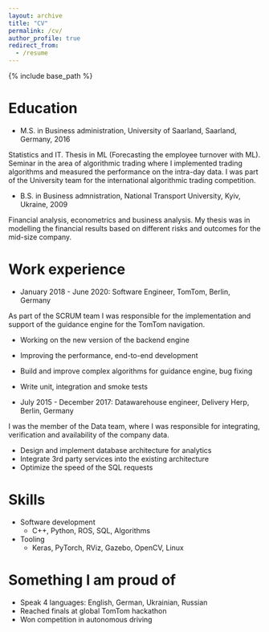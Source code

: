 ```yaml
---
layout: archive
title: "CV"
permalink: /cv/
author_profile: true
redirect_from:
  - /resume
---
```


{% include base_path %}


Education
======
* M.S. in Business administration, University of Saarland, Saarland, Germany, 2016

Statistics and IT. Thesis in ML (Forecasting the employee turnover with ML). Seminar in the area of algorithmic trading where I implemented trading algorithms and measured the performance on the intra-day data. I was part of the University team for the international algorithmic trading competition.

* B.S. in Business admnistration, National Transport University, Kyiv, Ukraine, 2009

Financial analysis, econometrics and business analysis. My thesis was in modelling the financial results based on different risks and outcomes for the mid-size company.


Work experience
======
* January 2018 - June 2020: Software Engineer, TomTom, Berlin, Germany

As part of the SCRUM team I was responsible for the implementation and support of the guidance engine for the TomTom navigation.

  * Working on the new version of the backend engine
  * Improving the performance, end-to-end development
  * Build and improve complex algorithms for guidance engine, bug fixing
  * Write unit, integration and smoke tests

* July 2015 - December 2017: Datawarehouse engineer, Delivery Herp, Berlin, Germany

I was the member of the Data team, where I was responsible for integrating, verification and availability of the company data.

  * Design and implement database architecture for analytics
  * Integrate 3rd party services into the existing architecture 
  * Optimize the speed of the SQL requests

  
Skills
======
* Software development
  * C++, Python, ROS, SQL, Algorithms
* Tooling
  * Keras, PyTorch, RViz, Gazebo, OpenCV, Linux 


Something I am proud of
======
* Speak 4 languages: English, German, Ukrainian, Russian
* Reached finals at global TomTom hackathon
* Won competition in autonomous driving
